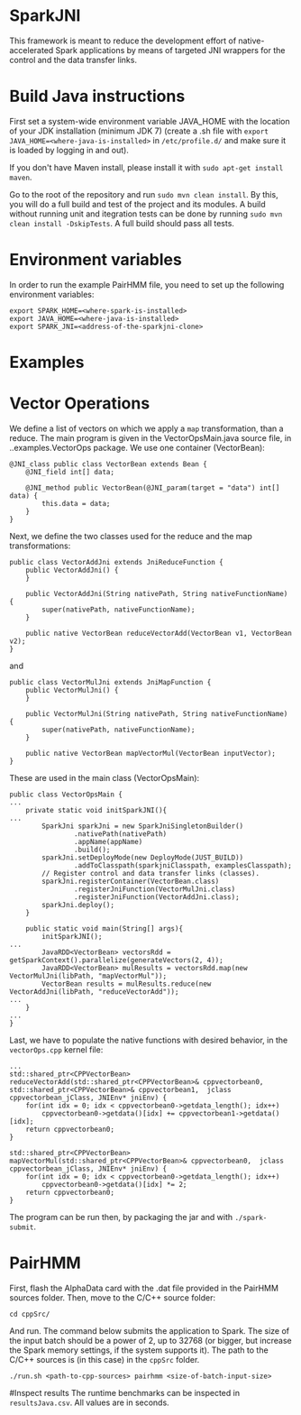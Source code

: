 # SparkJNI
This framework is meant to reduce the development effort of native-accelerated Spark applications by means of targeted JNI wrappers for the control and the data transfer links.

# Build Java instructions
First set a system-wide environment variable JAVA_HOME with the location of your JDK installation (minimum JDK 7) (create a .sh file with ```export JAVA_HOME=<where-java-is-installed>``` in ```/etc/profile.d/``` and make sure it is loaded by logging in and out).

If you don't have Maven install, please install it with ```sudo apt-get install maven```.

Go to the root of the repository and run ```sudo mvn clean install```. By this, you will do a full build and test of the project and its modules. A build without running unit and itegration tests can be done by running ```sudo mvn clean install -DskipTests```. A full build should pass all tests.


# Environment variables
In order to run the example PairHMM file, you need to set up the following environment variables:
```
export SPARK_HOME=<where-spark-is-installed>
export JAVA_HOME=<where-java-is-installed>
export SPARK_JNI=<address-of-the-sparkjni-clone>
```

# Examples
# Vector Operations
We define a list of vectors on which we apply a ```map``` transformation, than a reduce. The main program is given in the VectorOpsMain.java source file, in ..examples.VectorOps package. We use one container (VectorBean):
```
@JNI_class public class VectorBean extends Bean {
    @JNI_field int[] data;

    @JNI_method public VectorBean(@JNI_param(target = "data") int[] data) {
        this.data = data;
    }
}
```
Next, we define the two classes used for the reduce and the map transformations:
```
public class VectorAddJni extends JniReduceFunction {
    public VectorAddJni() {
    }

    public VectorAddJni(String nativePath, String nativeFunctionName) {
        super(nativePath, nativeFunctionName);
    }

    public native VectorBean reduceVectorAdd(VectorBean v1, VectorBean v2);
}
```
and
```
public class VectorMulJni extends JniMapFunction {
    public VectorMulJni() {
    }

    public VectorMulJni(String nativePath, String nativeFunctionName) {
        super(nativePath, nativeFunctionName);
    }

    public native VectorBean mapVectorMul(VectorBean inputVector);
}
```
These are used in the main class (VectorOpsMain):
```
public class VectorOpsMain {
...
    private static void initSparkJNI(){
...
        SparkJni sparkJni = new SparkJniSingletonBuilder()
                .nativePath(nativePath)
                .appName(appName)
                .build();
        sparkJni.setDeployMode(new DeployMode(JUST_BUILD))
                .addToClasspath(sparkjniClasspath, examplesClasspath);
        // Register control and data transfer links (classes).
        sparkJni.registerContainer(VectorBean.class)
                .registerJniFunction(VectorMulJni.class)
                .registerJniFunction(VectorAddJni.class);
        sparkJni.deploy();
    }

    public static void main(String[] args){
        initSparkJNI();
...
        JavaRDD<VectorBean> vectorsRdd = getSparkContext().parallelize(generateVectors(2, 4));
        JavaRDD<VectorBean> mulResults = vectorsRdd.map(new VectorMulJni(libPath, "mapVectorMul"));
        VectorBean results = mulResults.reduce(new VectorAddJni(libPath, "reduceVectorAdd"));
...
    }
...
}
```
Last, we have to populate the native functions with desired behavior, in the ```vectorOps.cpp``` kernel file:
```
...
std::shared_ptr<CPPVectorBean> reduceVectorAdd(std::shared_ptr<CPPVectorBean>& cppvectorbean0, std::shared_ptr<CPPVectorBean>& cppvectorbean1,  jclass cppvectorbean_jClass, JNIEnv* jniEnv) {
	for(int idx = 0; idx < cppvectorbean0->getdata_length(); idx++)
		cppvectorbean0->getdata()[idx] += cppvectorbean1->getdata()[idx];
	return cppvectorbean0;
}

std::shared_ptr<CPPVectorBean> mapVectorMul(std::shared_ptr<CPPVectorBean>& cppvectorbean0,  jclass cppvectorbean_jClass, JNIEnv* jniEnv) {
	for(int idx = 0; idx < cppvectorbean0->getdata_length(); idx++)
		cppvectorbean0->getdata()[idx] *= 2;
	return cppvectorbean0;
}
```
The program can be run then, by packaging the jar and with ```./spark-submit```.
# PairHMM
First, flash the AlphaData card with the .dat file provided in the PairHMM sources folder.
Then, move to the C/C++ source folder:
```
cd cppSrc/
```
And run. The command below submits the application to Spark. The size of the input batch should be a power of 2, up to 32768 (or bigger, but increase the Spark memory settings, if the system supports it). The path to the C/C++ sources is (in this case) in the ```cppSrc``` folder.
```
./run.sh <path-to-cpp-sources> pairhmm <size-of-batch-input-size>
```

#Inspect results
The runtime benchmarks can be inspected in ```resultsJava.csv```. All values are in seconds.
